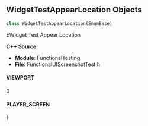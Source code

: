 ## WidgetTestAppearLocation Objects

```python
class WidgetTestAppearLocation(EnumBase)
```

EWidget Test Appear Location

**C++ Source:**

- **Module**: FunctionalTesting
- **File**: FunctionalUIScreenshotTest.h

<a id="unreal.WidgetTestAppearLocation.VIEWPORT"></a>

#### VIEWPORT

0

<a id="unreal.WidgetTestAppearLocation.PLAYER_SCREEN"></a>

#### PLAYER_SCREEN

1

<a id="unreal.AFSActiveType"></a>